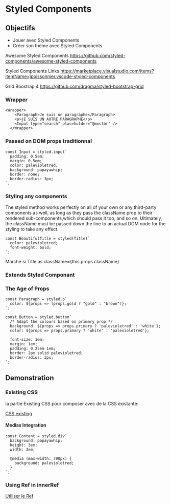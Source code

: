 # Styled Components

## Objectifs

* Jouer avec Styled Components
* Créer son thème avec Styled Components

Awesome Styled Components
https://github.com/styled-components/awesome-styled-components

Styled Components Links
https://marketplace.visualstudio.com/items?itemName=jpoissonnier.vscode-styled-components

Grid Boostrap 4
https://github.com/dragma/styled-bootstrap-grid

### Wrapper

```
<Wrapper>
    <Paragraph>Je suis un paragraphe</Paragraph>
    <p>jE SUIS UN AUTRE PARAGRAPHE</p>
    <Input type="search" placeholder="@mxstbr" />
  </Wrapper>
```

### Passed on DOM props traditionnal

```
const Input = styled.input`
  padding: 0.5em;
  margin: 0.5em;
  color: palevioletred;
  background: papayawhip;
  border: none;
  border-radius: 3px;
`;
```

### Styling any components

The styled method works perfectly on all of your own or any third-party components as well, as long as they pass the className prop to their rendered sub-components,which should pass it too, and so on. Ultimately, the className must be passed down the line to an actual DOM node for the styling to take any effect.

```
const BeautifulTitle = styled(Title)`
  color: palevioletred;
  font-weight: bold;
`;
```

Marche si Title as className={this.props.className}

### Extends Styled Componant

### The Age of Props

```
const Paragraph = styled.p`
  color: ${props => (props.gold ? "gold" : "brown")};
`;
```

```
const Button = styled.button`
  /* Adapt the colours based on primary prop */
  background: ${props => props.primary ? 'palevioletred' : 'white'};
  color: ${props => props.primary ? 'white' : 'palevioletred'};

  font-size: 1em;
  margin: 1em;
  padding: 0.25em 1em;
  border: 2px solid palevioletred;
  border-radius: 3px;
`;
```

## Demonstration

### Existing CSS

la partie Existing CSS pour composer avec de la CSS existante:

[CSS existing](https://www.styled-components.com/docs/advanced#existing-css)

#### Medias Integration

```
const Content = styled.div`
  background: papayawhip;
  height: 3em;
  width: 3em;

  @media (max-width: 700px) {
    background: palevioletred;
  }
`;
```

### Using Ref in innerRef

[Utiliser le Ref](https://www.styled-components.com/docs/advanced#refs)
